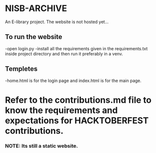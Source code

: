 # NISB-ARCHIVE
An E-library project.
The website is not hosted yet...

## To run the website
-open login.py
-install all the requirements given in the requirements.txt inside project directory and then run it preferably in a venv.

## Templetes
-home.html is for the login page and index.html is for the main page.

# Refer to the contributions.md file to know the requirements and expectations for HACKTOBERFEST contributions.

### NOTE: Its still a static website.
